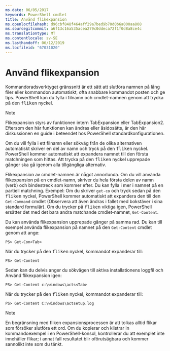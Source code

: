 ```yaml
---
ms.date: 06/05/2017
keywords: PowerShell cmdlet
title: Använd flikexpansion
ms.openlocfilehash: d96cbf848f464aff29a7bed9b70d0b6a000aa808
ms.sourcegitcommit: a6f13c16a535acea279c0ddeca72f1f0d8a8ce4c
ms.translationtype: MT
ms.contentlocale: sv-SE
ms.lasthandoff: 06/12/2019
ms.locfileid: "67031020"
---
```

# <a name="using-tab-expansion"></a>Använd flikexpansion

Kommandoradsverktyget gränssnitt är ett sätt att slutföra namnen på lång filer eller kommandon automatiskt, ofta snabbare kommandot posten och ge tips. PowerShell kan du fylla i filnamn och cmdlet-namnen genom att trycka på den <kbd>fliken</kbd> nyckel.

> [!NOTE]
> Flikexpansion styrs av funktionen intern TabExpansion eller TabExpansion2. Eftersom den här funktionen kan ändras eller åsidosätts, är den här diskussionen en guide i beteendet hos PowerShell standardkonfigurationen.

Om du vill fylla i ett filnamn eller sökväg från de olika alternativen automatiskt skriver en del av namn och tryck på den <kbd>fliken</kbd> nyckel. PowerShell kommer automatiskt att expandera namnet till den första matchningen som hittas. Att trycka på den <kbd>fliken</kbd> nyckel upprepade gånger ska gå igenom alla tillgängliga alternativ.

Flikexpansion av cmdlet-namnen är något annorlunda. Om du vill använda flikexpansion på en cmdlet-namn, skriver du hela första delen av namn (verb) och bindestreck som kommer efter. Du kan fylla i mer i namnet på en partiell matchning. Exempel: Om du skriver `get-co` och tryck sedan på den <kbd>fliken</kbd> nyckel, PowerShell kommer automatiskt att expandera den till den `Get-Command` cmdlet (Observera att även ändras i fallet med bokstäver i sina standard formulär). Om du trycker på <kbd>fliken</kbd> viktiga igen, PowerShell ersätter det med det bara andra matchande cmdlet-namnet, `Get-Content`.

Du kan använda flikexpansion upprepade gånger på samma rad. Du kan till exempel använda flikexpansion på namnet på den `Get-Content` cmdlet genom att ange:

```
PS> Get-Con<Tab>
```

När du trycker på den <kbd>fliken</kbd> nyckel, kommandot expanderar till:

```
PS> Get-Content
```

Sedan kan du delvis anger du sökvägen till aktiva installationens loggfil och Använd flikexpansion igen:

```
PS> Get-Content c:\windows\acts<Tab>
```

När du trycker på den <kbd>fliken</kbd> nyckel, kommandot expanderar till:

```
PS> Get-Content C:\windows\actsetup.log
```

> [!NOTE]
> En begränsning med fliken expansionsprocessen är att tolkas alltid flikar som försöker slutföra ett ord. Om du kopierar och klistrar in kommandoexempel i en PowerShell-konsol, kontrollerar du att exemplet inte innehåller flikar; i annat fall resultatet blir oförutsägbara och kommer sannolikt inte som du tänkt.
